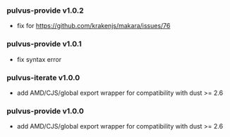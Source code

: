 ### pulvus-provide v1.0.2

* fix for https://github.com/krakenjs/makara/issues/76

### pulvus-provide v1.0.1

* fix syntax error

### pulvus-iterate v1.0.0

* add AMD/CJS/global export wrapper for compatibility with dust >= 2.6

### pulvus-provide v1.0.0

* add AMD/CJS/global export wrapper for compatibility with dust >= 2.6
